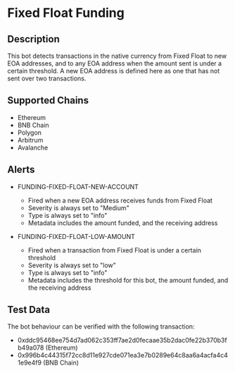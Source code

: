 # Fixed Float Funding

## Description

This bot detects transactions in the native currency from Fixed Float to new EOA addresses, and to any EOA address when the amount sent is under a certain threshold. A new EOA address is defined here as one that has not sent over two transactions.

## Supported Chains

- Ethereum
- BNB Chain
- Polygon
- Arbitrum
- Avalanche

## Alerts

- FUNDING-FIXED-FLOAT-NEW-ACCOUNT

  - Fired when a new EOA address receives funds from Fixed Float
  - Severity is always set to "Medium"
  - Type is always set to "info"
  - Metadata includes the amount funded, and the receiving address

- FUNDING-FIXED-FLOAT-LOW-AMOUNT
  - Fired when a transaction from Fixed Float is under a certain threshold
  - Severity is always set to "low"
  - Type is always set to "info"
  - Metadata includes the threshold for this bot, the amount funded, and the receiving address

## Test Data

The bot behaviour can be verified with the following transaction:

- 0xddc95468ee754d7ad062c353ff7ae2d0fecaae35b2dac0fe22b370b3fb49a078 (Ethereum)
- 0x996b4c44315f72cc8d11e927cde071ea3e7b0289e64c8aa6a4acfa4c41e9e4f9 (BNB Chain)
